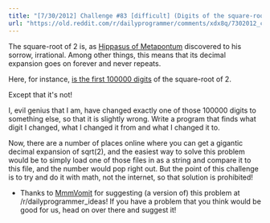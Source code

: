 ```yaml
---
title: "[7/30/2012] Challenge #83 [difficult] (Digits of the square-root of 2)"
url: "https://old.reddit.com/r/dailyprogrammer/comments/xdx8q/7302012_challenge_83_difficult_digits_of_the/"
---
```


The square-root of 2 is, as [Hippasus of Metapontum](http://en.wikipedia.org/wiki/Hippasus) discovered to his sorrow, irrational. Among other things, this means that its decimal expansion goes on forever and never repeats. 

Here, for instance, [is the first 100000 digits](http://pastebin.com/tQ3NwP05) of the square-root of 2. 

Except that it's not! 

I, evil genius that I am, have changed exactly one of those 100000 digits to something else, so that it is slightly wrong. Write a program that finds what digit I changed, what I changed it from and what I changed it to. 

Now, there are a number of places online where you can get a gigantic decimal expansion of sqrt(2), and the easiest way to solve this problem would be to simply load one of those files in as a string and compare it to this file, and the number would pop right out. But the point of this challenge is to try and do it with math, not the internet, so that solution is prohibited!

* Thanks to [MmmVomit](http://www.reddit.com/user/MmmVomit) for suggesting (a version of) this problem at /r/dailyprogrammer_ideas! If you have a problem that you think would be good for us, head on over there and suggest it!